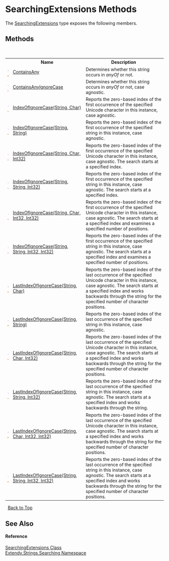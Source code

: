 # SearchingExtensions Methods
 

The <a href="T_Extendy_Strings_Searching_SearchingExtensions">SearchingExtensions</a> type exposes the following members.


## Methods
&nbsp;<table><tr><th></th><th>Name</th><th>Description</th></tr><tr><td>![Public method](media/pubmethod.gif "Public method")![Static member](media/static.gif "Static member")</td><td><a href="M_Extendy_Strings_Searching_SearchingExtensions_ContainsAny">ContainsAny</a></td><td>
Determines whether this string occurs in *anyOf* or not.</td></tr><tr><td>![Public method](media/pubmethod.gif "Public method")![Static member](media/static.gif "Static member")</td><td><a href="M_Extendy_Strings_Searching_SearchingExtensions_ContainsAnyIgnoreCase">ContainsAnyIgnoreCase</a></td><td>
Determines whether this string occurs in *anyOf* or not, case agnostic.</td></tr><tr><td>![Public method](media/pubmethod.gif "Public method")![Static member](media/static.gif "Static member")</td><td><a href="M_Extendy_Strings_Searching_SearchingExtensions_IndexOfIgnoreCase">IndexOfIgnoreCase(String, Char)</a></td><td>
Reports the zero-based index of the first occurrence of the specified Unicode character in this instance, case agnostic.</td></tr><tr><td>![Public method](media/pubmethod.gif "Public method")![Static member](media/static.gif "Static member")</td><td><a href="M_Extendy_Strings_Searching_SearchingExtensions_IndexOfIgnoreCase_3">IndexOfIgnoreCase(String, String)</a></td><td>
Reports the zero-based index of the first occurrence of the specified string in this instance, case agnostic.</td></tr><tr><td>![Public method](media/pubmethod.gif "Public method")![Static member](media/static.gif "Static member")</td><td><a href="M_Extendy_Strings_Searching_SearchingExtensions_IndexOfIgnoreCase_1">IndexOfIgnoreCase(String, Char, Int32)</a></td><td>
Reports the zero-based index of the first occurrence of the specified Unicode character in this instance, case agnostic. The search starts at a specified index.</td></tr><tr><td>![Public method](media/pubmethod.gif "Public method")![Static member](media/static.gif "Static member")</td><td><a href="M_Extendy_Strings_Searching_SearchingExtensions_IndexOfIgnoreCase_4">IndexOfIgnoreCase(String, String, Int32)</a></td><td>
Reports the zero-based index of the first occurrence of the specified string in this instance, case agnostic. The search starts at a specified index.</td></tr><tr><td>![Public method](media/pubmethod.gif "Public method")![Static member](media/static.gif "Static member")</td><td><a href="M_Extendy_Strings_Searching_SearchingExtensions_IndexOfIgnoreCase_2">IndexOfIgnoreCase(String, Char, Int32, Int32)</a></td><td>
Reports the zero-based index of the first occurrence of the specified Unicode character in this instance, case agnostic. The search starts at a specified index and examines a specified number of positions.</td></tr><tr><td>![Public method](media/pubmethod.gif "Public method")![Static member](media/static.gif "Static member")</td><td><a href="M_Extendy_Strings_Searching_SearchingExtensions_IndexOfIgnoreCase_5">IndexOfIgnoreCase(String, String, Int32, Int32)</a></td><td>
Reports the zero-based index of the first occurrence of the specified string in this instance, case agnostic. The search starts at a specified index and examines a specified number of positions.</td></tr><tr><td>![Public method](media/pubmethod.gif "Public method")![Static member](media/static.gif "Static member")</td><td><a href="M_Extendy_Strings_Searching_SearchingExtensions_LastIndexOfIgnoreCase">LastIndexOfIgnoreCase(String, Char)</a></td><td>
Reports the zero-based index of the last occurrence of the specified Unicode character in this instance, case agnostic. The search starts at a specified index and works backwards through the string for the specified number of character positions.</td></tr><tr><td>![Public method](media/pubmethod.gif "Public method")![Static member](media/static.gif "Static member")</td><td><a href="M_Extendy_Strings_Searching_SearchingExtensions_LastIndexOfIgnoreCase_3">LastIndexOfIgnoreCase(String, String)</a></td><td>
Reports the zero-based index of the last occurrence of the specified string in this instance, case agnostic.</td></tr><tr><td>![Public method](media/pubmethod.gif "Public method")![Static member](media/static.gif "Static member")</td><td><a href="M_Extendy_Strings_Searching_SearchingExtensions_LastIndexOfIgnoreCase_1">LastIndexOfIgnoreCase(String, Char, Int32)</a></td><td>
Reports the zero-based index of the last occurrence of the specified Unicode character in this instance, case agnostic. The search starts at a specified index and works backwards through the string for the specified number of character positions.</td></tr><tr><td>![Public method](media/pubmethod.gif "Public method")![Static member](media/static.gif "Static member")</td><td><a href="M_Extendy_Strings_Searching_SearchingExtensions_LastIndexOfIgnoreCase_4">LastIndexOfIgnoreCase(String, String, Int32)</a></td><td>
Reports the zero-based index of the last occurrence of the specified string in this instance, case agnostic. The search starts at a specified index and works backwards through the string.</td></tr><tr><td>![Public method](media/pubmethod.gif "Public method")![Static member](media/static.gif "Static member")</td><td><a href="M_Extendy_Strings_Searching_SearchingExtensions_LastIndexOfIgnoreCase_2">LastIndexOfIgnoreCase(String, Char, Int32, Int32)</a></td><td>
Reports the zero-based index of the last occurrence of the specified Unicode character in this instance, case agnostic. The search starts at a specified index and works backwards through the string for the specified number of character positions.</td></tr><tr><td>![Public method](media/pubmethod.gif "Public method")![Static member](media/static.gif "Static member")</td><td><a href="M_Extendy_Strings_Searching_SearchingExtensions_LastIndexOfIgnoreCase_5">LastIndexOfIgnoreCase(String, String, Int32, Int32)</a></td><td>
Reports the zero-based index of the last occurrence of the specified string in this instance, case agnostic. The search starts at a specified index and works backwards through the string for the specified number of character positions.</td></tr></table>&nbsp;
<a href="#searchingextensions-methods">Back to Top</a>

## See Also


#### Reference
<a href="T_Extendy_Strings_Searching_SearchingExtensions">SearchingExtensions Class</a><br /><a href="N_Extendy_Strings_Searching">Extendy.Strings.Searching Namespace</a><br />